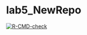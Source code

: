 # lab5_NewRepo

<!-- badges: start -->
  [![R-CMD-check](https://github.com/Priya727/lab5_NewRepo/actions/workflows/R-CMD-check.yaml/badge.svg)](https://github.com/Priya727/lab5_NewRepo/actions/workflows/R-CMD-check.yaml)
  <!-- badges: end -->